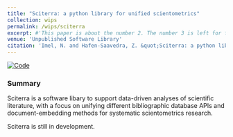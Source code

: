 ```yaml
---
title: "Sciterra: a python library for unified scientometrics"
collection: wips
permalink: /wips/sciterra
excerpt: #'This paper is about the number 2. The number 3 is left for future work.' date: 
venue: 'Unpublished Software Library'
citation: 'Imel, N. and Hafen-Saavedra, Z. &quot;Sciterra: a python library for unified scientometrics.&quot; https://github.com/nathimel/sciterra.'
---
```


[![Code](https://img.shields.io/badge/code-gray)](https://github.com/nathimel/sciterra)

### Summary

Sciterra is a software libary to support data-driven analyses of scientific literature, with a focus on unifying different bibliographic database APIs and document-embedding methods for systematic scientometrics research.

Sciterra is still in development.

